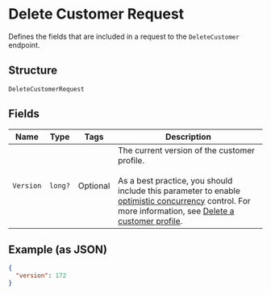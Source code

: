 
# Delete Customer Request

Defines the fields that are included in a request to the `DeleteCustomer`
endpoint.

## Structure

`DeleteCustomerRequest`

## Fields

| Name | Type | Tags | Description |
|  --- | --- | --- | --- |
| `Version` | `long?` | Optional | The current version of the customer profile.<br><br>As a best practice, you should include this parameter to enable [optimistic concurrency](../../https://developer.squareup.com/docs/build-basics/common-api-patterns/optimistic-concurrency) control.  For more information, see [Delete a customer profile](../../https://developer.squareup.com/docs/customers-api/use-the-api/keep-records#delete-customer-profile). |

## Example (as JSON)

```json
{
  "version": 172
}
```

